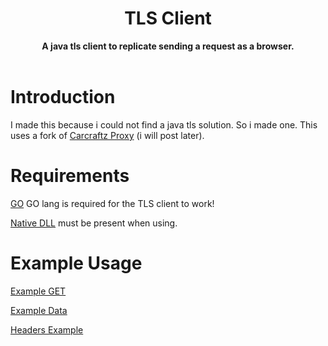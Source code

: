 

<h1 align="center">TLS Client</h1>
<div align="center">
	<strong>A java tls client to replicate sending a request as a browser.</strong>
</div>
<br />

# Introduction
I made this because i could not find a java tls solution. So i made one. This uses a fork of [Carcraftz Proxy](https://github.com/Carcraftz/TLS-Fingerprint-API) (i will post later).

# Requirements
[GO](https://golang.org/) GO lang is required for the TLS client to work!

[Native DLL](https://github.com/skateboard/tls-client/blob/main/src/main/resources/native_client.dll) must be present when using.

# Example Usage
[Example GET](https://github.com/skateboard/tls-client/wiki/Example-GET-request)

[Example Data](https://github.com/skateboard/tls-client/wiki/Example-Data-request)

[Headers Example](https://github.com/skateboard/tls-client/wiki/Headers-Example)
